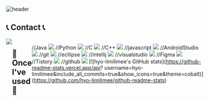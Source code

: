 ![header](https://capsule-render.vercel.app/api?type=waving&color=0:99ccff,100:ccccff&height=300&section=header&text=Hyo%20Rim%20&animation=twinkling&fontSize=75&fontColor=ffffff)

## 📞 Contact 📞
<div style="display:flex; flex-direction:row;">
    <a href="mailto:1001lily0426@gmail.com">
        <img src="https://img.shields.io/badge/
        Gmail-EA4335?style=for-the-badge&logo=Gmail&logoColor=white"> 
    </a>
    
## 🔨 Once I've used 🔨
//Java
<img src="https://img.shields.io/badge/JAVA-007396?style=for-the-badge&logo=java&logoColor=white">
//Python
<img src="https://img.shields.io/badge/python-3776AB?style=for-the-badge&logo=pythony&logoColor=white">
//C
<img src="https://img.shields.io/badge/C-A8B9CC?style=for-the-badge&logo=Tistory&logoColor=white">
//C++
<img src="https://img.shields.io/badge/C++-#00599C?style=for-the-badge&logo=Tistory&logoColor=white">
//javascript
<img src="https://img.shields.io/badge/JavaScript-F7DF1E?style=for-the-badge&logo=Tistory&logoColor=white">
//AndroidStudio
<img src="https://img.shields.io/badge/Android Studio-3DDC84?style=for-the-badge&logo=Tistory&logoColor=white">
//git
<img src="https://img.shields.io/badge/Git-F05032?style=for-the-badge&logo=Tistory&logoColor=white">
//ecllipse
<img src="https://img.shields.io/badge/#525C86-2C2255?style=for-the-badge&logo=Tistory&logoColor=white">
//intellij
<img src="https://img.shields.io/badge/intellijidea-000000?style=for-the-badge&logo=Tistory&logoColor=white">
//visualstudio
<img src="https://img.shields.io/badge/#5C2D91-5C2D91?style=for-the-badge&logo=Tistory&logoColor=white">
//Figma
<img src="https://img.shields.io/badge/Figma-F24E1E?style=for-the-badge&logo=Tistory&logoColor=white">
//Tistory
<img src="https://img.shields.io/badge/Tistory-000000?style=for-the-badge&logo=Tistory&logoColor=white">
//github
<img src="https://img.shields.io/badge/GitHub-181717?style=for-the-badge&logo=Tistory&logoColor=white">
[![hyo-limilimee's GitHub stats](https://github-readme-stats.vercel.app/api?
username=hyo-limilimee&include_all_commits=true&show_icons=true&theme=cobalt)]
(https://github.com/hyo-limilimee/github-readme-stats)
